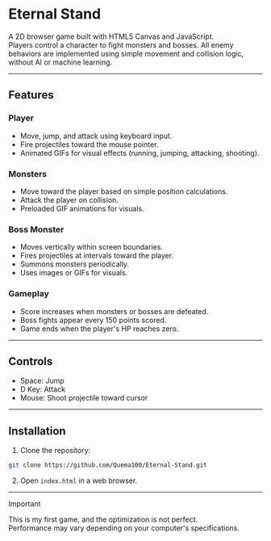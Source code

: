 # Eternal Stand

A 2D browser game built with HTML5 Canvas and JavaScript.  
Players control a character to fight monsters and bosses. All enemy behaviors are implemented using simple movement and collision logic, without AI or machine learning.  

---

## Features

### Player
- Move, jump, and attack using keyboard input.
- Fire projectiles toward the mouse pointer.
- Animated GIFs for visual effects (running, jumping, attacking, shooting).

### Monsters
- Move toward the player based on simple position calculations.
- Attack the player on collision.
- Preloaded GIF animations for visuals.

### Boss Monster
- Moves vertically within screen boundaries.
- Fires projectiles at intervals toward the player.
- Summons monsters periodically.
- Uses images or GIFs for visuals.

### Gameplay
- Score increases when monsters or bosses are defeated.
- Boss fights appear every 150 points scored.
- Game ends when the player's HP reaches zero.

---

## Controls
- Space: Jump
- D Key: Attack
- Mouse: Shoot projectile toward cursor

---

## Installation

1. Clone the repository:
```bash
git clone https://github.com/Quema100/Eternal-Stand.git
```

2. Open `index.html` in a web browser.

--- 

> [!IMPORTANT] 
> This is my first game, and the optimization is not perfect.  
> Performance may vary depending on your computer's specifications.  